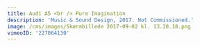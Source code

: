 ```yaml
---
title: Audi A5 <br /> Pure Imagination
description: 'Music & Sound Design, 2017. Not Commissioned.'
image: /cms/images/Skærmbillede 2017-09-02 kl. 13.20.18.png
vimeoID: '227064130'
---
```












